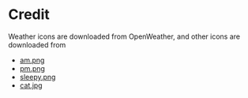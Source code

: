 # Credit
Weather icons are downloaded from OpenWeather, and other icons are downloaded from
- [am.png](https://www.flaticon.com/free-icon/am_5257380?term=am&page=1&position=13&origin=search&related_id=5257380)
- [pm.png](https://www.flaticon.com/free-icon/pm_5257134?term=pm&page=1&position=15&origin=search&related_id=5257134)
- [sleepy.png](https://www.flaticon.com/free-icon/)
- [cat.jpg](https://www.freepik.com/free-photo/golden-bengal-cat-white_7764604.htm#fromView=keyword&page=1&position=2&uuid=520f7c04-42cc-41cf-8dfa-ec830c3717e0&new_detail=true)